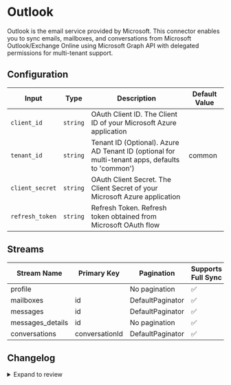 # Outlook
Outlook is the email service provided by Microsoft. This connector enables you to sync emails, mailboxes, and conversations from Microsoft Outlook/Exchange Online using Microsoft Graph API with delegated permissions for multi-tenant support.

## Configuration

| Input | Type | Description | Default Value |
|-------|------|-------------|---------------|
| `client_id` | `string` | OAuth Client ID. The Client ID of your Microsoft Azure application |  |
| `tenant_id` | `string` | Tenant ID (Optional). Azure AD Tenant ID (optional for multi-tenant apps, defaults to &#39;common&#39;) | common |
| `client_secret` | `string` | OAuth Client Secret. The Client Secret of your Microsoft Azure application |  |
| `refresh_token` | `string` | Refresh Token. Refresh token obtained from Microsoft OAuth flow |  |

## Streams
| Stream Name | Primary Key | Pagination | Supports Full Sync | Supports Incremental |
|-------------|-------------|------------|---------------------|----------------------|
| profile |  | No pagination | ✅ |  ❌  |
| mailboxes | id | DefaultPaginator | ✅ |  ❌  |
| messages | id | DefaultPaginator | ✅ |  ❌  |
| messages_details | id | No pagination | ✅ |  ❌  |
| conversations | conversationId | DefaultPaginator | ✅ |  ❌  |

## Changelog

<details>
  <summary>Expand to review</summary>

| Version          | Date              | Pull Request | Subject        |
|------------------|-------------------|--------------|----------------|
| 0.0.5 | 2025-09-30 | [66389](https://github.com/airbytehq/airbyte/pull/66389) | Update dependencies |
| 0.0.4 | 2025-09-09 | [65826](https://github.com/airbytehq/airbyte/pull/65826) | Update dependencies |
| 0.0.3 | 2025-08-23 | [65161](https://github.com/airbytehq/airbyte/pull/65161) | Update dependencies |
| 0.0.2 | 2025-08-14 | [64942](https://github.com/airbytehq/airbyte/pull/64942) | Fix docker image entrypoint for platform syncs |
| 0.0.1 | 2025-08-14 | | Initial release by [@saif-qureshi-341](https://github.com/saif-qureshi-341) via Connector Builder |

</details>
